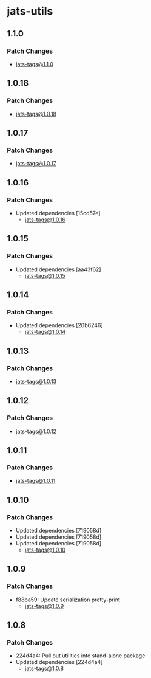 # jats-utils

## 1.1.0

### Patch Changes

- jats-tags@1.1.0

## 1.0.18

### Patch Changes

- jats-tags@1.0.18

## 1.0.17

### Patch Changes

- jats-tags@1.0.17

## 1.0.16

### Patch Changes

- Updated dependencies [15cd57e]
  - jats-tags@1.0.16

## 1.0.15

### Patch Changes

- Updated dependencies [aa43f62]
  - jats-tags@1.0.15

## 1.0.14

### Patch Changes

- Updated dependencies [20b6246]
  - jats-tags@1.0.14

## 1.0.13

### Patch Changes

- jats-tags@1.0.13

## 1.0.12

### Patch Changes

- jats-tags@1.0.12

## 1.0.11

### Patch Changes

- jats-tags@1.0.11

## 1.0.10

### Patch Changes

- Updated dependencies [719058d]
- Updated dependencies [719058d]
- Updated dependencies [719058d]
  - jats-tags@1.0.10

## 1.0.9

### Patch Changes

- f88ba59: Update serialization pretty-print
  - jats-tags@1.0.9

## 1.0.8

### Patch Changes

- 224d4a4: Pull out utilities into stand-alone package
- Updated dependencies [224d4a4]
  - jats-tags@1.0.8
